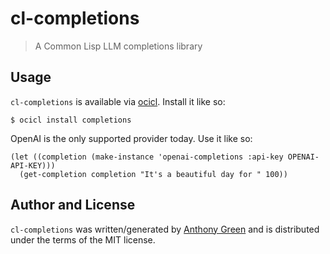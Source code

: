 # cl-completions
> A Common Lisp LLM completions library

Usage
------

`cl-completions` is available via [ocicl](https://github.com/ocicl/ocicl).  Install it like so:
```
$ ocicl install completions
```

OpenAI is the only supported provider today.  Use it like so:

```
(let ((completion (make-instance 'openai-completions :api-key OPENAI-API-KEY)))
  (get-completion completion "It's a beautiful day for " 100))
```


Author and License
-------------------

``cl-completions`` was written/generated by [Anthony
Green](https://github.com/atgreen) and is distributed under the terms
of the MIT license.
